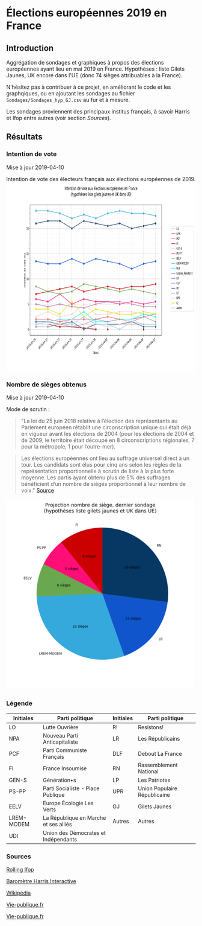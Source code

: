 # Élections européennes 2019 en France
## Introduction
Aggrégation de sondages et graphiques à propos des élections européennes ayant lieu en mai 2019 en France.
Hypothèses : liste Gilets Jaunes, UK encore dans l'UE (donc 74 sièges attribuables à la France).

N'hésitez pas à contribuer à ce projet, en améliorant le code et les graphqiques, ou en ajoutant les sondages au fichier `Sondages/Sondages_hyp_GJ.csv` au fur et à mesure.

Les sondages proviennent des principaux institus français, à savoir Harris et Ifop entre autres (voir section *Sources*).

## Résultats
### Intention de vote
Mise à jour 2019-04-10

Intention de vote des électeurs français aux élections européennes de 2019.
<img src="export/sondages/2019-04-10.png" alt="drawing" height="500"/>

### Nombre de sièges obtenus
Mise à jour 2019-04-10

Mode de scrutin :
> "La loi du 25 juin 2018 relative à l’élection des représentants au Parlement européen rétablit une circonscription unique qui était déjà en vigueur avant les élections de 2004 (pour les élections de 2004 et de 2009, le territoire était découpé en 8 circonscriptions régionales, 7 pour la métropole, 1 pour l’outre-mer).

> Les élections européennes ont lieu au suffrage universel direct à un tour. Les candidats sont élus pour cinq ans selon les règles de la représentation proportionnelle à scrutin de liste à la plus forte moyenne. Les partis ayant obtenu plus de 5% des suffrages bénéficient d’un nombre de sièges proportionnel à leur nombre de voix." 
[Source](https://www.vie-publique.fr/actualite/faq-citoyens/elections-europeennes-2019/#art15058)

<img src="export/pie_chart_sieges/2019-04-10.png" alt="drawing" height="500"/>

## 
### Légende

| Initiales | Parti politique | Initiales | Parti politique |
|---|---|---|---|
| LO | Lutte Ouvrière | R! | Resistons! |
| NPA | Nouveau Parti Anticapitaliste | LR | Les Républicains |
| PCF | Parti Communiste Français | DLF | Debout La France |
| FI | France Insoumise | RN | Rassemblement National |
| GEN-S | Génération•s | LP | Les Patriotes |
| PS-PP | Parti Socialiste - Place Publique| UPR | Union Populaire Républicaine |
| EELV | Europe Écologie Les Verts | GJ | Gilets Jaunes |
| LREM-MODEM | La République en Marche et ses alliés | Autres | Autres |
| UDI| Union des Démocrates et Indépendants | | |

### Sources
[Rolling Ifop](https://dataviz.ifop.com/IFOP_ROLLING_EUROPE/TELECHARGEMENT/IFOP_EURO-ROLLING_2019-04-08.pdf)

[Baromètre Harris Interactive](https://harris-interactive.fr/opinion_polls/barometre-des-elections-europeennes-le-pouls-de-la-campagne-vague-4/)

[Wikipédia](https://fr.wikipedia.org/wiki/Sondages_sur_les_élections_européennes_de_2019#France)

[Vie-publique.fr](https://www.vie-publique.fr/actualite/faq-citoyens/elections-europeennes-2019/)

[Vie-publique.fr](https://www.vie-publique.fr/actualite/panorama/texte-discussion/projet-loi-relatif-election-representants-au-parlement-europen.html)
